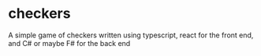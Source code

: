 # checkers
A simple game of checkers written using typescript, react for the front end, and C# or maybe F# for the back end
